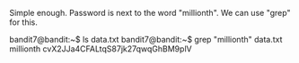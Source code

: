 Simple enough. Password is next to the word "millionth". We can use "grep" for
this.

bandit7@bandit:~$ ls
data.txt
bandit7@bandit:~$ grep "millionth" data.txt 
millionth	cvX2JJa4CFALtqS87jk27qwqGhBM9plV
